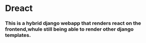 # Dreact
### This is a hybrid django webapp that renders react on the frontend,whule still being able to render other django templates.